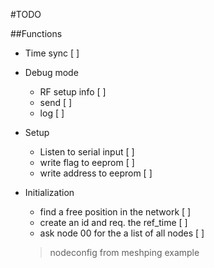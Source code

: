 #TODO

##Functions

* Time sync [ ]
 
* Debug mode
  * RF setup info [ ]
  * send [ ]
  * log [ ]

  
* Setup
  * Listen to serial input [ ]
  * write flag to eeprom [ ]
  * write address to eeprom [ ]
  
* Initialization 
  * find a free position in the network [ ]
  * create an id and req. the ref_time [ ]  
  * ask node 00 for the a list of all nodes [ ]
  > nodeconfig from meshping example
  
